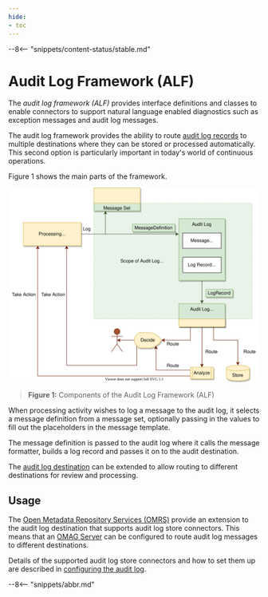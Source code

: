 ```yaml
---
hide:
- toc
---
```


<!-- SPDX-License-Identifier: CC-BY-4.0 -->
<!-- Copyright Contributors to the Egeria project 2020. -->

--8<-- "snippets/content-status/stable.md"

# Audit Log Framework (ALF)

The *audit log framework (ALF)* provides interface definitions and classes to enable connectors to support natural language enabled diagnostics such as exception messages and audit log messages.

The audit log framework provides the ability to route [audit log records](/concepts/audit-log) to multiple destinations where they can be stored or processed automatically. This second option is particularly important in today's world of continuous operations.

Figure 1 shows the main parts of the framework.

![Figure 1](audit-log-framework-overview.svg)
> **Figure 1:** Components of the Audit Log Framework (ALF)

When processing activity wishes to log a message to the audit log, it selects a message definition from a message set, optionally passing in the values to fill out the placeholders in the message template.

The message definition is passed to the audit log where it calls the message formatter, builds a log record and passes it on to the audit destination.

The [audit log destination](/concepts/audit-log) can be extended to allow routing to different destinations for review and processing.

## Usage

The [Open Metadata Repository Services (OMRS)](/services/omrs) provide an extension to the audit log destination that supports audit log store connectors. This means that an [OMAG Server](/concepts/omag-server) can be configured to route audit log messages to different destinations.

Details of the supported audit log store connectors and how to set them up are described in
[configuring the audit log](/guides/admin/servers/configuring-a-metadata-access-point/#configure-the-audit-log).

--8<-- "snippets/abbr.md"
